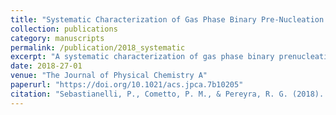```yaml
---
title: "Systematic Characterization of Gas Phase Binary Pre-Nucleation Complexes Containing H2SO4 + X, [ X = NH3, (CH3)NH2, (CH3)2NH, (CH3)3N, H2O, (CH3)OH, (CH3)2O, HF, CH3F, PH3, (CH3)PH2, (CH3)2PH, (CH3)3P, H2S, (CH3)SH, (CH3)2S, HCl, (CH3)Cl)]. A Computational Study"
collection: publications
category: manuscripts
permalink: /publication/2018_systematic
excerpt: "A systematic characterization of gas phase binary prenucleation complexes between H2SO4 (SA) and other molecules present in the atmosphere (NH3, (CH3)NH2, (CH3)2NH, (CH3)3N, H2O, (CH3)OH, (CH3)2O, HF, CH3 F, PH3, (CH3)PH2, (CH3)2PH, (CH3)3P, H2S, (CH3)SH, (CH3)2S, HCl, (CH3)Cl) has been carried out using the ωB97X-D/6-311++(2d,2p) method at the DFT level of theory."
date: 2018-27-01
venue: "The Journal of Physical Chemistry A"
paperurl: "https://doi.org/10.1021/acs.jpca.7b10205"
citation: "Sebastianelli, P., Cometto, P. M., & Pereyra, R. G. (2018). Systematic Characterization of Gas Phase Binary Pre-Nucleation Complexes Containing H2SO4+ X,[X= NH3,(CH3) NH2,(CH3) 2NH,(CH3) 3N, H2O,(CH3) OH,(CH3) 2O, HF, CH3F, PH3,(CH3) PH2,(CH3) 2PH,(CH3) 3P, H2S,(CH3) SH,(CH3) 2S, HCl,(CH3) Cl)]. A Computational Study. The Journal of Physical Chemistry A, 122(8), 2116-2128."
---
```


